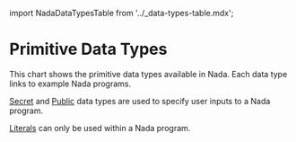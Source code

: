 import NadaDataTypesTable from '../\_data-types-table.mdx';

# Primitive Data Types

This chart shows the primitive data types available in Nada. Each data type links to example Nada programs.

<NadaDataTypesTable/>

[Secret](/nada-by-example/secret-data-type) and [Public](/nada-by-example/public-data-type) data types are used to specify user inputs to a Nada program.

[Literals](/nada-by-example/literal-data-type) can only be used within a Nada program.